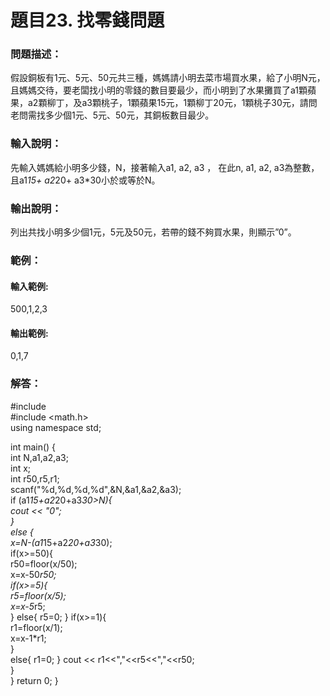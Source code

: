 # 題目23. 找零錢問題
### 問題描述：
假設銅板有1元、5元、50元共三種，媽媽請小明去菜市場買水果，給了小明N元，且媽媽交待，要老闆找小明的零錢的數目要最少，而小明到了水果攤買了a1顆蘋果，a2顆柳丁，及a3顆桃子，1顆蘋果15元，1顆柳丁20元，1顆桃子30元，請問老問需找多少個1元、5元、50元，其銅板數目最少。

### 輸入說明：
先輸入媽媽給小明多少錢，N，接著輸入a1, a2, a3 ， 在此n, a1, a2, a3為整數，且a1*15+ a2*20+ a3*30小於或等於N。

### 輸出說明：
列出共找小明多少個1元，5元及50元，若帶的錢不夠買水果，則顯示”0”。

### 範例：

#### 輸入範例:
500,1,2,3

#### 輸出範例:
	
0,1,7

### 解答：
#include <iostream>  
#include <math.h>  
using namespace std;  
  
int main() {  
  int N,a1,a2,a3;  
  int x;  
  int r50,r5,r1;  
  scanf("%d,%d,%d,%d",&N,&a1,&a2,&a3);  
  if (a1*15+a2*20+a3*30>N){  
    cout << "0";  
  }  
  else {  
    x=N-(a1*15+a2*20+a3*30);  
    if(x>=50){  
        r50=floor(x/50);  
        x=x-50*r50;  
      if(x>=5){  
        r5=floor(x/5);  
        x=x-5*r5;  
      } 
      else{ 
        r5=0; 
      } 
      if(x>=1){  
        r1=floor(x/1);  
        x=x-1*r1;  
      }  
      else{ 
        r1=0; 
      } 
      cout << r1<<","<<r5<<","<<r50;  
      }  
    } 
  return 0; 
}  
